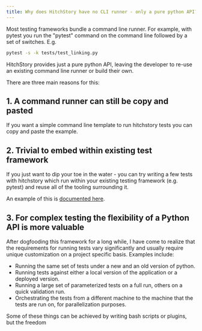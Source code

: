 ```yaml
---
title: Why does HitchStory have no CLI runner - only a pure python API?
---
```


Most testing frameworks bundle a command line runner. For example,
with pytest you run the "pytest" command on the command line
followed by a set of switches. E.g.

```bash
pytest -s -k tests/test_linking.py
```

HitchStory provides just a pure python API, leaving the developer to re-use
an existing command line runner or build their own.

There are three main reasons for this:


## 1. A command runner can still be copy and pasted

If you want a simple command line template to run hitchstory
tests you can copy and paste the example.



## 2. Trivial to embed within existing test framework

If you just want to dip your toe in the water - you can try writing a few
tests with hitchstory which run within your existing testing framework
(e.g. pytest) and reuse all of the tooling surrounding it.

An example of this is [documented here](../../using/pytest).


## 3. For complex testing the flexibility of a Python API is more valuable

After dogfooding this framework for a long while, I have come to realize that
the requirements for running tests vary significantly and usually require
unique customization on a project specific basis. Examples include:

* Running the same set of tests under a new and an old version of python.
* Running tests against either a local version of the application or a deployed version.
* Running a large set of parameterized tests on a full run, others on a quick validation run.
* Orchestrating the tests from a different machine to the machine that the tests are run on, for parallelization purposes.

Some of these things can be achieved by writing bash scripts or plugins,
but the freedom 

